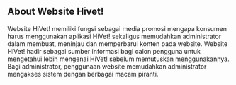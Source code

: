 <p align="center"><a href="https://drive.google.com/uc?export=view&id=1_V2axpuLmY4GwGdfwnsFbt9TIOcNa_Fv" width="400"></a></p>


## About Website Hivet!
Website HiVet! memiliki fungsi sebagai media promosi mengapa konsumen harus menggunakan aplikasi HiVet! sekaligus memudahkan administrator dalam membuat, meninjau dan memperbarui konten pada website. Website HiVet! hadir sebagai sumber informasi bagi calon pengguna untuk mengetahui lebih mengenai HiVet! sebelum memutuskan menggunakannya. Bagi administrator, penggunaan website memudahkan administrator mengakses sistem dengan berbagai macam piranti.




